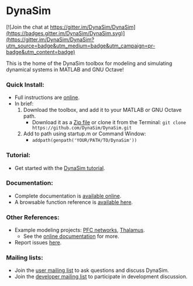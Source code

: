 # DynaSim

[![Join the chat at https://gitter.im/DynaSim/DynaSim](https://badges.gitter.im/DynaSim/DynaSim.svg)](https://gitter.im/DynaSim/DynaSim?utm_source=badge&utm_medium=badge&utm_campaign=pr-badge&utm_content=badge)

This is the home of the DynaSim toolbox for modeling and simulating dynamical
systems in MATLAB and GNU Octave!

### Quick Install:

* Full instructions are [online](https://github.com/DynaSim/DynaSim/wiki/Installation).
* In brief:
  1. Download the toolbox, and add it to your MATLAB or GNU Octave path.
      * Download it as a [Zip file](https://github.com/DynaSim/DynaSim/archive/master.zip) or clone it from the Terminal: `git clone https://github.com/DynaSim/DynaSim.git`
  2. Add to path using startup.m or Command Window:
      * `addpath(genpath('YOUR/PATH/TO/DynaSim'))`

### Tutorial:

- Get started with the [DynaSim tutorial](https://github.com/DynaSim/DynaSim/wiki/DynaSim-Getting-Started-Tutorial).

### Documentation:

- Complete documentation is [available online](https://dynasim.github.io/docs).
- A browsable function reference is [available here](https://dynasim.github.io/docs/function_reference).

### Other References:

- Example modeling projects: [PFC networks](https://github.com/jsherfey/PFC_models), [Thalamus](https://github.com/asoplata/ching2010_tcre_dynasim_mechanisms).
  - See the [online documentation](https://dynasim.github.io/docs) for more.
- Report issues [here](https://github.com/DynaSim/DynaSim/issues).

### Mailing lists:

- Join the [user mailing list](https://groups.google.com/forum/#!forum/dynasim-users) to ask questions and discuss DynaSim.
- Join the [developer mailing list](https://groups.google.com/forum/#!forum/dynasim-developers) to participate in development discussion.
